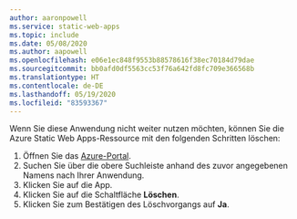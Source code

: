 ```yaml
---
author: aaronpowell
ms.service: static-web-apps
ms.topic: include
ms.date: 05/08/2020
ms.author: aapowell
ms.openlocfilehash: e06e1ec848f9553b88578616f38ec70184d79dae
ms.sourcegitcommit: bb0afd0df5563cc53f76a642fd8fc709e366568b
ms.translationtype: HT
ms.contentlocale: de-DE
ms.lasthandoff: 05/19/2020
ms.locfileid: "83593367"
---
```

Wenn Sie diese Anwendung nicht weiter nutzen möchten, können Sie die Azure Static Web Apps-Ressource mit den folgenden Schritten löschen:

1. Öffnen Sie das [Azure-Portal](https://portal.azure.com).
1. Suchen Sie über die obere Suchleiste anhand des zuvor angegebenen Namens nach Ihrer Anwendung.
1. Klicken Sie auf die App.
1. Klicken Sie auf die Schaltfläche **Löschen**.
1. Klicken Sie zum Bestätigen des Löschvorgangs auf **Ja**.
